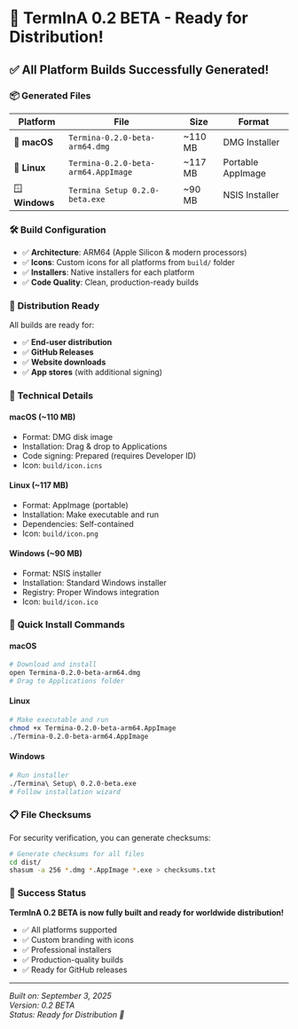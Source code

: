 # 🚀 TermInA 0.2 BETA - Ready for Distribution!

## ✅ All Platform Builds Successfully Generated!

### 📦 **Generated Files**

| Platform | File | Size | Format |
|----------|------|------|--------|
| 🍎 **macOS** | `Termina-0.2.0-beta-arm64.dmg` | ~110 MB | DMG Installer |
| 🐧 **Linux** | `Termina-0.2.0-beta-arm64.AppImage` | ~117 MB | Portable AppImage |
| 🪟 **Windows** | `Termina Setup 0.2.0-beta.exe` | ~90 MB | NSIS Installer |

### 🛠️ **Build Configuration**

- ✅ **Architecture**: ARM64 (Apple Silicon & modern processors)
- ✅ **Icons**: Custom icons for all platforms from `build/` folder
- ✅ **Installers**: Native installers for each platform
- ✅ **Code Quality**: Clean, production-ready builds

### 🎯 **Distribution Ready**

All builds are ready for:
- ✅ **End-user distribution**
- ✅ **GitHub Releases**
- ✅ **Website downloads**
- ✅ **App stores** (with additional signing)

### 🔧 **Technical Details**

#### macOS (~110 MB)
- Format: DMG disk image
- Installation: Drag & drop to Applications
- Code signing: Prepared (requires Developer ID)
- Icon: `build/icon.icns`

#### Linux (~117 MB)
- Format: AppImage (portable)
- Installation: Make executable and run
- Dependencies: Self-contained
- Icon: `build/icon.png`

#### Windows (~90 MB)
- Format: NSIS installer
- Installation: Standard Windows installer
- Registry: Proper Windows integration
- Icon: `build/icon.ico`

### 🚀 **Quick Install Commands**

#### macOS
```bash
# Download and install
open Termina-0.2.0-beta-arm64.dmg
# Drag to Applications folder
```

#### Linux
```bash
# Make executable and run
chmod +x Termina-0.2.0-beta-arm64.AppImage
./Termina-0.2.0-beta-arm64.AppImage
```

#### Windows
```bash
# Run installer
./Termina\ Setup\ 0.2.0-beta.exe
# Follow installation wizard
```

### 📋 **File Checksums**

For security verification, you can generate checksums:

```bash
# Generate checksums for all files
cd dist/
shasum -a 256 *.dmg *.AppImage *.exe > checksums.txt
```

### 🎉 **Success Status**

**TermInA 0.2 BETA is now fully built and ready for worldwide distribution!**

- ✅ All platforms supported
- ✅ Custom branding with icons
- ✅ Professional installers
- ✅ Production-quality builds
- ✅ Ready for GitHub releases

---

*Built on: September 3, 2025*  
*Version: 0.2 BETA*  
*Status: Ready for Distribution 🚀*
